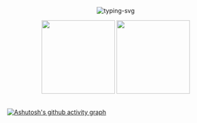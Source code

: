 <p align="center">
   <img src="https://readme-typing-svg.herokuapp.com/?color=165DFF&size=21&center=true&lines=%E7%A5%9D%E4%BD%A0%E4%BB%8A%E6%97%A5%E5%86%99%E4%BB%A3%E7%A0%81%E6%84%89%E5%BF%AB" alt="typing-svg">
</p>


<div align="center">
<img height="170px" src="https://github-readme-stats.vercel.app/api?username=79E" />  
<img height="170px" src="https://github-readme-stats.vercel.app/api/top-langs/?username=79E&layout=compact&langs_count=8" />
</div>

<div align="center">
<span>&emsp;&emsp;</span>
<span>&emsp;&emsp;</span>
</div>

[![Ashutosh's github activity graph](https://github-readme-activity-graph.cyclic.app/graph?username=79E&bg_color=transparent&color=165dff&line=165dff&point=165dff&area=true&hide_border=true)](https://github.com/79E)
